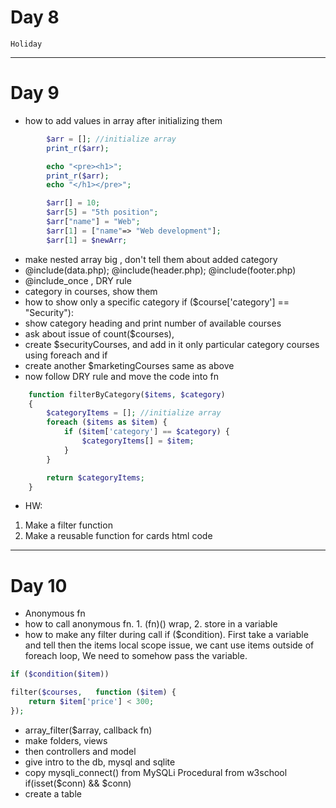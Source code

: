 # Day 8

    Holiday

---

# Day 9

-   how to add values in array after initializing them

```php
        $arr = []; //initialize array
        print_r($arr);

        echo "<pre><h1>";
        print_r($arr);
        echo "</h1></pre>";

        $arr[] = 10;
        $arr[5] = "5th position";
        $arr["name"] = "Web";
        $arr[1] = ["name"=> "Web development"];
        $arr[1] = $newArr;

```

-   make nested array big , don't tell them about added category
-   @include(data.php); @include(header.php); @include(footer.php)
-   @include_once , DRY rule
-   category in courses, show them
-   how to show only a specific category if ($course['category'] == "Security"):
-   show category heading and print number of available courses
-   ask about issue of count($courses),
-   create $securityCourses, and add in it only particular category courses using foreach and if
-   create another $marketingCourses same as above
-   now follow DRY rule and move the code into fn

```php
    function filterByCategory($items, $category)
    {
        $categoryItems = []; //initialize array
        foreach ($items as $item) {
            if ($item['category'] == $category) {
                $categoryItems[] = $item;
            }
        }

        return $categoryItems;
    }
```

-   HW:

1. Make a filter function
2. Make a reusable function for cards html code

---

# Day 10

-   Anonymous fn
-   how to call anonymous fn. 1. (fn)() wrap, 2. store in a variable
-   how to make any filter during call if ($condition). First take a variable and tell then the items local scope issue, we cant use items outside of foreach loop, We need to somehow pass the variable.

```php
if ($condition($item))

filter($courses,   function ($item) {
    return $item['price'] < 300;
});
```

-   array_filter($array, callback fn)
-   make folders, views
-   then controllers and model
-   give intro to the db, mysql and sqlite
-   copy mysqli_connect() from MySQLi Procedural from w3school
    if(isset($conn) && $conn)
-   create a table
